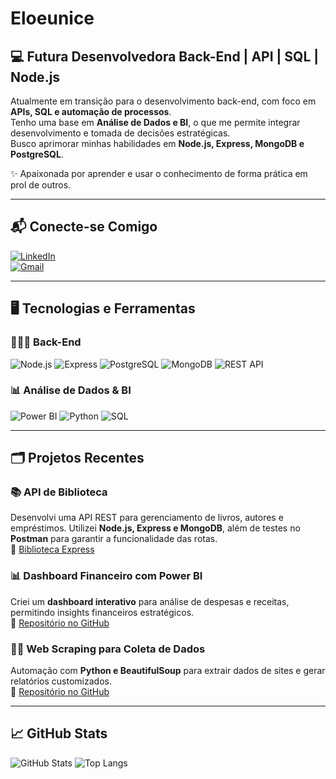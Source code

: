 
# Eloeunice 

## 💻 Futura Desenvolvedora Back-End | API | SQL | Node.js

Atualmente em transição para o desenvolvimento back-end, com foco em **APIs, SQL e automação de processos**.  
Tenho uma base em **Análise de Dados e BI**, o que me permite integrar desenvolvimento e tomada de decisões estratégicas.  
Busco aprimorar minhas habilidades em **Node.js, Express, MongoDB e PostgreSQL**.  

✨ Apaixonada por aprender e usar o conhecimento de forma prática em prol de outros.

---

## 📬 Conecte-se Comigo

[![LinkedIn](https://img.shields.io/badge/LinkedIn-0077B5?style=for-the-badge&logo=linkedin&logoColor=white)](https://www.linkedin.com/in/eloiza-eunice-268391224/)  
[![Gmail](https://img.shields.io/badge/Gmail-333333?style=for-the-badge&logo=gmail&logoColor=red)](mailto:eloizaeunice25@gmail.com)  

---

## 🖥️ Tecnologias e Ferramentas  

### 👩🏽‍💻 Back-End  
![Node.js](https://img.shields.io/badge/Node.js-339933?style=for-the-badge&logo=nodedotjs&logoColor=white) ![Express](https://img.shields.io/badge/Express-000000?style=for-the-badge&logo=express&logoColor=white) ![PostgreSQL](https://img.shields.io/badge/PostgreSQL-316192?style=for-the-badge&logo=postgresql&logoColor=white) ![MongoDB](https://img.shields.io/badge/MongoDB-47A248?style=for-the-badge&logo=mongodb&logoColor=white) ![REST API](https://img.shields.io/badge/REST-02569B?style=for-the-badge&logo=rest&logoColor=white) 
### 📊 Análise de Dados & BI  
![Power BI](https://img.shields.io/badge/Power%20BI-F2C811?style=for-the-badge&logo=powerbi&logoColor=black) ![Python](https://img.shields.io/badge/Python-3776AB?style=for-the-badge&logo=python&logoColor=white) ![SQL](https://img.shields.io/badge/SQL-4479A1?style=for-the-badge&logo=postgresql&logoColor=white)  

---

## 🗂️ Projetos Recentes  

### 📚 **API de Biblioteca**  
Desenvolvi uma API REST para gerenciamento de livros, autores e empréstimos. Utilizei **Node.js, Express e MongoDB**, além de testes no **Postman** para garantir a funcionalidade das rotas.  
🔗 [Biblioteca Express](https://github.com/Eloeunice/Biblioteca-Express)  

### 📊 **Dashboard Financeiro com Power BI**  
Criei um **dashboard interativo** para análise de despesas e receitas, permitindo insights financeiros estratégicos.  
🔗 [Repositório no GitHub](#)  

### 🕵️‍♀️ **Web Scraping para Coleta de Dados**  
Automação com **Python e BeautifulSoup** para extrair dados de sites e gerar relatórios customizados.  
🔗 [Repositório no GitHub](#)  

---

## 📈 GitHub Stats  

![GitHub Stats](https://github-readme-stats.vercel.app/api?username=Eloeunice&theme=transparent&bg_color=90EE90&border_color=000C&show_icons=true&icon_color=FFFFFF&title_color=FFFFFF&text_color=FFFFFF) ![Top Langs](https://github-readme-stats-git-masterrstaa-rickstaa.vercel.app/api/top-langs/?username=Eloeunice&layout=compact&bg_color=000&border_color=FFFFFF&title_color=90EE90&text_color=FFF)  

